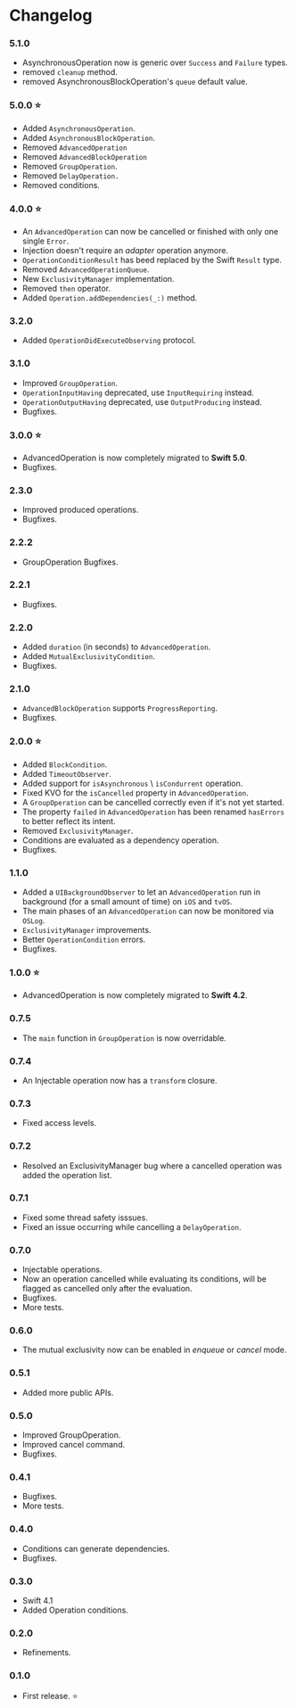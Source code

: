 # Changelog

### 5.1.0

- AsynchronousOperation now is generic over `Success` and `Failure` types.
- removed  `cleanup` method.
- removed AsynchronousBlockOperation's `queue` default value.

### 5.0.0 ⭐

- Added `AsynchronousOperation`.
- Added `AsynchronousBlockOperation`.
- Removed `AdvancedOperation`
- Removed `AdvancedBlockOperation`
- Removed `GroupOperation`.
- Removed `DelayOperation.`
- Removed conditions.

### 4.0.0 ⭐

- An `AdvancedOperation` can now be cancelled or finished with only one single `Error`.
- Injection doesn't require an *adapter* operation anymore.
- `OperationConditionResult` has beed replaced by the Swift `Result` type.
- Removed `AdvancedOperationQueue`.
- New `ExclusivityManager` implementation.
- Removed `then` operator.
- Added `Operation.addDependencies(_:)` method.

### 3.2.0

- Added  `OperationDidExecuteObserving` protocol.

### 3.1.0

- Improved `GroupOperation`.
- `OperationInputHaving` deprecated, use `InputRequiring` instead.
- `OperationOutputHaving` deprecated, use `OutputProducing` instead.
-  Bugfixes.

### 3.0.0 ⭐

- AdvancedOperation is now completely migrated to **Swift 5.0**.
- Bugfixes.

### 2.3.0

- Improved produced operations.
- Bugfixes.

### 2.2.2

- GroupOperation Bugfixes.

### 2.2.1

- Bugfixes.

### 2.2.0

- Added `duration` (in seconds) to `AdvancedOperation`.
- Added `MutualExclusivityCondition`. 
- Bugfixes.

### 2.1.0

- `AdvancedBlockOperation` supports `ProgressReporting`.
- Bugfixes.

### 2.0.0 ⭐

- Added `BlockCondition`. 
- Added `TimeoutObserver`.
- Added support for `isAsynchronous`  \ `isCondurrent` operation.
- Fixed KVO for the `isCancelled` property in `AdvancedOperation`.
- A `GroupOperation` can be cancelled correctly even if it's not yet started.
- The property `failed` in `AdvancedOperation` has been renamed `hasErrors` to better reflect its intent.
- Removed `ExclusivityManager`.
- Conditions are evaluated as a dependency operation.
- Bugfixes.

### 1.1.0

- Added a `UIBackgroundObserver` to let an `AdvancedOperation` run in background (for a small amount of time) on `iOS` and `tvOS`.
- The main phases of an `AdvancedOperation` can now be monitored via `OSLog`.
- `ExclusivityManager` improvements.
- Better `OperationCondition` errors.
- Bugfixes.

### 1.0.0 ⭐

- AdvancedOperation is now completely migrated to **Swift 4.2**.

### 0.7.5

- The  `main` function in  `GroupOperation` is now overridable.

### 0.7.4

- An Injectable operation now has a  `transform` closure.

### 0.7.3

- Fixed access levels.

### 0.7.2

-  Resolved an ExclusivityManager bug where a cancelled operation was added the operation list.

### 0.7.1

- Fixed some thread safety isssues.
- Fixed an issue occurring while cancelling a  `DelayOperation`.

### 0.7.0

- Injectable operations.
- Now an operation cancelled while evaluating its conditions, will be flagged as cancelled only after the evaluation.
- Bugfixes.
- More tests.

### 0.6.0

- The mutual exclusivity now can be enabled in *enqueue* or *cancel* mode.

### 0.5.1

- Added more public APIs.

### 0.5.0

- Improved GroupOperation.
- Improved cancel command.
- Bugfixes.

### 0.4.1

- Bugfixes.
- More tests.

### 0.4.0

- Conditions can generate dependencies.
- Bugfixes.

### 0.3.0

- Swift 4.1
- Added Operation conditions.

### 0.2.0

- Refinements.

### 0.1.0

- First release. ⭐
